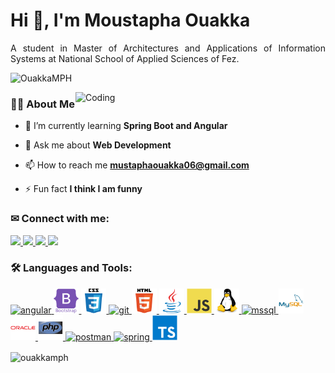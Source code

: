 <h1 align="justify">Hi 👋, I'm Moustapha Ouakka</h1>
<p style="text-align: justify;">A student in Master of Architectures and Applications of Information Systems at National School of Applied Sciences of Fez.</p>



<p align="left"> <img src="https://komarev.com/ghpvc/?username=OuakkaMPH&label=Profile%20views&color=0e75b6&style=flat" alt="OuakkaMPH" /> </p>

<img align="right" alt="Coding" width="400" src="https://cdn.dribbble.com/users/1162077/screenshots/3848914/programmer.gif">

<h3>🙋‍♂️ About Me</h3>

  - 🌱 I’m currently learning **Spring Boot and Angular**

  <!-- 
    - 👨‍💻 All of my projects are available at [https://All-of-my-projects-are-available-at.com](https://All-of-my-projects-are-available-at.com)
   -->

  - 💬 Ask me about **Web Development**

  - 📫 How to reach me **mustaphaouakka06@gmail.com**

<!--  
  - 📄 Know about my experiences **To find a challenging position to meet my competencies, capabilities, skills, education and experience in a growing, environmentally conscious company that will utilize my current skills in the development of company and to gain experience in market research with a view to uplift my personal and professional growth.**
-->

  - ⚡ Fun fact **I think I am funny**

<h3 align="left">✉ Connect with me:</h3>

<p>
  <a target="_blank" href="https://www.linkedin.com/in/moustapha-ouakka-b37021220/">
    <img src="https://img.shields.io/badge/linkedin-%230077B5.svg?&style=for-the-badge&logo=linkedin&logoColor=white" height=25>
  </a>
  <a target="_blank" href="mailto:mustaphaouakka06@gmail.com">
    <img src="https://img.shields.io/badge/gmail-BB001B.svg?&style=for-the-badge&logo=gmail&logoColor=white" height=25>
  </a>
  <a target="_blank" href="https://web.facebook.com/mustapha.ouakka.7/">
    <img src="https://img.shields.io/badge/facebook-%231DA1F2.svg?&style=for-the-badge&logo=facebook&logoColor=white" height=25>
  </a>
  <a target="_blank" href="wa.me/+212682212674">
    <img src="https://img.shields.io/badge/whatsapp-%4cc61e.svg?&style=for-the-badge&logo=whatsapp&logoColor=white" height=25>
  </a>
</p>

<h3 align="left">🛠 Languages and Tools:</h3>

<p align="left"> <a href="https://angular.io" target="_blank" rel="noreferrer"> <img src="https://angular.io/assets/images/logos/angular/angular.svg" alt="angular" width="40" height="40"/> </a> <a href="https://getbootstrap.com" target="_blank" rel="noreferrer"> <img src="https://raw.githubusercontent.com/devicons/devicon/master/icons/bootstrap/bootstrap-plain-wordmark.svg" alt="bootstrap" width="40" height="40"/> </a> <a href="https://www.w3schools.com/css/" target="_blank" rel="noreferrer"> <img src="https://raw.githubusercontent.com/devicons/devicon/master/icons/css3/css3-original-wordmark.svg" alt="css3" width="40" height="40"/> </a> <a href="https://git-scm.com/" target="_blank" rel="noreferrer"> <img src="https://www.vectorlogo.zone/logos/git-scm/git-scm-icon.svg" alt="git" width="40" height="40"/> </a> <a href="https://www.w3.org/html/" target="_blank" rel="noreferrer"> <img src="https://raw.githubusercontent.com/devicons/devicon/master/icons/html5/html5-original-wordmark.svg" alt="html5" width="40" height="40"/> </a> <a href="https://www.java.com" target="_blank" rel="noreferrer"> <img src="https://raw.githubusercontent.com/devicons/devicon/master/icons/java/java-original.svg" alt="java" width="40" height="40"/> </a> <a href="https://developer.mozilla.org/en-US/docs/Web/JavaScript" target="_blank" rel="noreferrer"> <img src="https://raw.githubusercontent.com/devicons/devicon/master/icons/javascript/javascript-original.svg" alt="javascript" width="40" height="40"/> </a> <a href="https://www.linux.org/" target="_blank" rel="noreferrer"> <img src="https://raw.githubusercontent.com/devicons/devicon/master/icons/linux/linux-original.svg" alt="linux" width="40" height="40"/> </a> <a href="https://www.microsoft.com/en-us/sql-server" target="_blank" rel="noreferrer"> <img src="https://www.svgrepo.com/show/303229/microsoft-sql-server-logo.svg" alt="mssql" width="40" height="40"/> </a> <a href="https://www.mysql.com/" target="_blank" rel="noreferrer"> <img src="https://raw.githubusercontent.com/devicons/devicon/master/icons/mysql/mysql-original-wordmark.svg" alt="mysql" width="40" height="40"/> </a> <a href="https://www.oracle.com/" target="_blank" rel="noreferrer"> <img src="https://raw.githubusercontent.com/devicons/devicon/master/icons/oracle/oracle-original.svg" alt="oracle" width="40" height="40"/> </a> <a href="https://www.php.net" target="_blank" rel="noreferrer"> <img src="https://raw.githubusercontent.com/devicons/devicon/master/icons/php/php-original.svg" alt="php" width="40" height="40"/> </a> <a href="https://postman.com" target="_blank" rel="noreferrer"> <img src="https://www.vectorlogo.zone/logos/getpostman/getpostman-icon.svg" alt="postman" width="40" height="40"/> </a> <a href="https://spring.io/" target="_blank" rel="noreferrer"> <img src="https://www.vectorlogo.zone/logos/springio/springio-icon.svg" alt="spring" width="40" height="40"/> </a> <a href="https://www.typescriptlang.org/" target="_blank" rel="noreferrer"> <img src="https://raw.githubusercontent.com/devicons/devicon/master/icons/typescript/typescript-original.svg" alt="typescript" width="40" height="40"/> </a> </p>



<p><img align="center" src="https://github-readme-stats.vercel.app/api/top-langs?username=ouakkamph&show_icons=true&locale=en&layout=compact" alt="ouakkamph" /></p>
